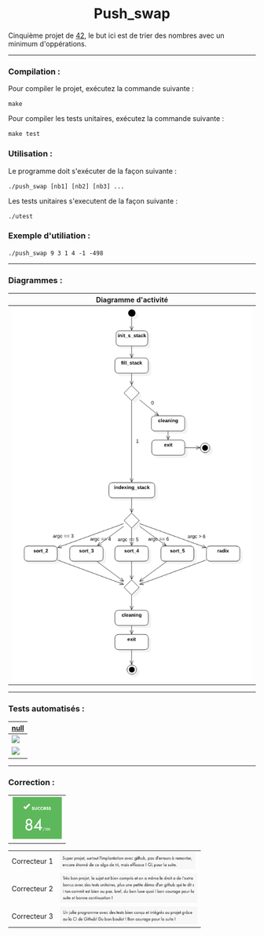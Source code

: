 <h1 align="center">Push_swap</h1>

Cinquième projet de [42](https://42.fr/), le but ici est de trier des nombres avec un minimum d'oppérations.

---

### Compilation :

Pour compiler le projet, exécutez la commande suivante :

```
make
```

Pour compiler les tests unitaires, exécutez la commande suivante :

```
make test
```

### Utilisation :

Le programme doit s'exécuter de la façon suivante : 

```
./push_swap [nb1] [nb2] [nb3] ...
```

Les tests unitaires s'executent de la façon suivante :

```
./utest
```

### Exemple d'utiliation :

```
./push_swap 9 3 1 4 -1 -498

```

---
### Diagrammes :

| Diagramme d'activité |
| --- |
| <img src="./img/activity-diagram.png" style="zoom:85%;" /> |

---
### Tests automatisés :

| [null](https://github.com/null) | 
| --- |
| ![](./img/test1.png) |
| ![](./img/test2.png) |

---
### Correction :

| |
| --- |
| <img src="./img/note.png" style="zoom: 50%;" /> |

| | |
| --- | --- |
| Correcteur 1 | <img src="./img/correction1.png" style="zoom: 67%;" /> |
| Correcteur 2 | <img src="./img/correction2.png" style="zoom:67%;" /> |
| Correcteur 3 | <img src="./img/correction3.png" style="zoom:67%;" /> |
